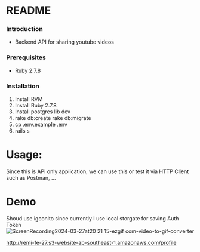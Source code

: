 # README

### Introduction
- Backend API for sharing youtube videos

### Prerequisites
- Ruby 2.7.8

### Installation
1. Install RVM
2. Install Ruby 2.7.8
3. Install postgres lib dev
4. rake db:create rake db:migrate
5. cp .env.example .env
6. rails s

# Usage:
Since this is API only application, we can use this or test it via HTTP Client such as Postman, ...

# Demo
Shoud use igconito since currently I use local storgate for saving Auth Token
![ScreenRecording2024-03-27at20 21 15-ezgif com-video-to-gif-converter](https://github.com/duybn/demo_app/assets/97423479/5a9f1145-9f7a-45a9-8f9c-7d08bfc28a46)

http://remi-fe-27.s3-website-ap-southeast-1.amazonaws.com/profile
